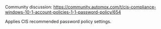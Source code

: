 Community discussion: https://community.automox.com/t/cis-compliance-windows-10-1-account-policies-1-1-password-policy/654

Applies CIS recommended password policy settings.
